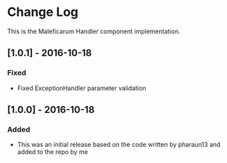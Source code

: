 # Change Log
This is the Maleficarum Handler component implementation. 

## [1.0.1] - 2016-10-18
### Fixed
- Fixed ExceptionHandler parameter validation

## [1.0.0] - 2016-10-18
### Added
- This was an initial release based on the code written by pharaun13 and added to the repo by me
